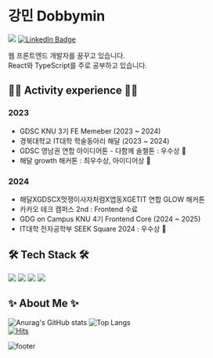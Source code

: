 # 강민 Dobbymin
 <a href="https://velog.io/@dobby_min"><img src="https://img.shields.io/badge/Tech%20Blog-11B48A?style=flat-square&logo=Vimeo&logoColor=white&link=https://velog.io/@dobby_min"/></a> [![LinkedIn Badge](http://img.shields.io/badge/-LinkedIn-0072b1?style=flat&logo=linkedin&link=dobbymin)](https://www.linkedin.com/in/dobbymin/)

웹 프론트엔드 개발자를 꿈꾸고 있습니다. <br>
React와 TypeScript를 주로 공부하고 있습니다.

## 🤹‍♀️ Activity experience 🤹‍♀️
### 2023
- GDSC KNU 3기 FE Memeber (2023 ~ 2024)
- 경북대학교 IT대학 학술동아리 해달 (2023 ~ 2024)
- GDSC 영남권 연합 아이디어톤 - 다함께 솔챌톤 : 우수상 🏅 
- 해달 growth 해커톤 : 최우수상, 아이디어상 🏅

### 2024
- 해달XGDSCX멋쟁이사자처럼X앱동XGETIT 연합 GLOW 해커톤
- 카카오 테크 캠퍼스 2nd : Frontend 수료
- GDG on Campus KNU 4기 Frontend Core (2024 ~ 2025)
- IT대학 전자공학부 SEEK Square 2024 : 우수상 🏅

## 🛠 Tech Stack 🛠
<img src="https://img.shields.io/badge/React-61DAFB?style=flat-square&logo=React&logoColor=white"/> <img src="https://img.shields.io/badge/TypeScript-3178C6?style=flat-square&logo=TypeScript&logoColor=white"/> <img src="https://img.shields.io/badge/Tailwind-06B6D4?style=flat-square&logo=TailwindCSS&logoColor=white"/> <img src="https://img.shields.io/badge/Next.js-000000?style=flat-square&logo=Next.js&logoColor=white"/>


## ✨ About Me ✨
![Anurag's GitHub stats](https://github-readme-stats.vercel.app/api?username=Dobbymin&show_icons=true&theme=dracula) ![Top Langs](https://github-readme-stats.vercel.app/api/top-langs/?username=Dobbymin&layout=compact&theme=tokyonight)
<br>
[![Hits](https://hits.seeyoufarm.com/api/count/incr/badge.svg?url=https%3A%2F%2Fgithub.com%2FDobbymin%2F&count_bg=%233DB7C8&title_bg=%23555555&icon=github.svg&icon_color=%23E7E7E7&title=Github&edge_flat=false)](https://hits.seeyoufarm.com)

![footer](https://capsule-render.vercel.app/api?type=waving&color=auto&height=100&section=footer)

